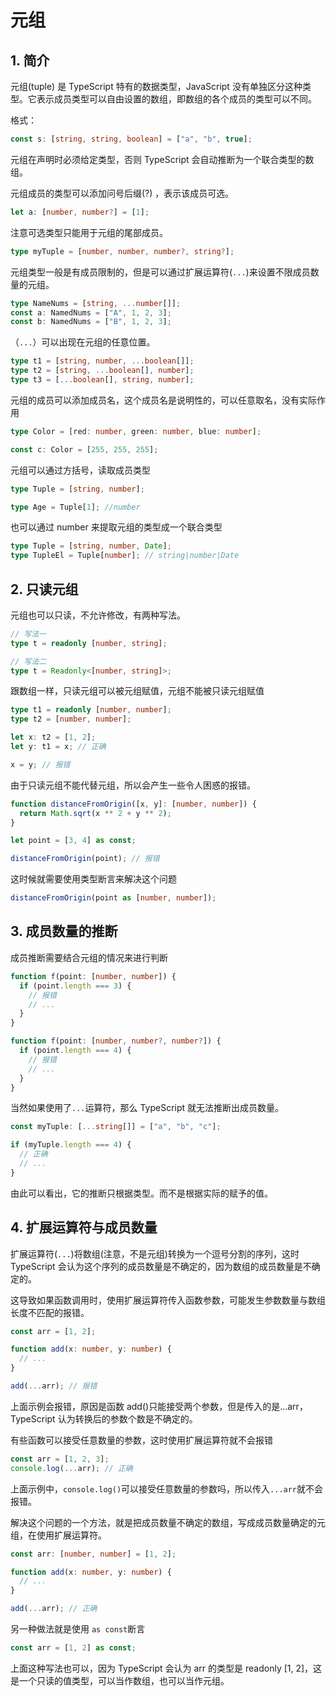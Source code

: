 # 元组

## 1. 简介

元组(tuple) 是 TypeScript 特有的数据类型，JavaScript 没有单独区分这种类型。它表示成员类型可以自由设置的数组，即数组的各个成员的类型可以不同。

格式：

```ts
const s: [string, string, boolean] = ["a", "b", true];
```

元组在声明时必须给定类型，否则 TypeScript 会自动推断为一个联合类型的数组。

元组成员的类型可以添加问号后缀(?) ，表示该成员可选。

```ts
let a: [number, number?] = [1];
```

注意可选类型只能用于元组的尾部成员。

```ts
type myTuple = [number, number, number?, string?];
```

元组类型一般是有成员限制的，但是可以通过扩展运算符(`...`)来设置不限成员数量的元组。

```ts
type NameNums = [string, ...number[]];
const a: NamedNums = ["A", 1, 2, 3];
const b: NamedNums = ["B", 1, 2, 3];
```

（`...`）可以出现在元组的任意位置。

```ts
type t1 = [string, number, ...boolean[]];
type t2 = [string, ...boolean[], number];
type t3 = [...boolean[], string, number];
```

元组的成员可以添加成员名，这个成员名是说明性的，可以任意取名，没有实际作用

```ts
type Color = [red: number, green: number, blue: number];

const c: Color = [255, 255, 255];
```

元组可以通过方括号，读取成员类型

```ts
type Tuple = [string, number];

type Age = Tuple[1]; //number
```

也可以通过 number 来提取元组的类型成一个联合类型

```ts
type Tuple = [string, number, Date];
type TupleEl = Tuple[number]; // string|number|Date
```

## 2. 只读元组

元组也可以只读，不允许修改，有两种写法。

```ts
// 写法一
type t = readonly [number, string];

// 写法二
type t = Readonly<[number, string]>;
```

跟数组一样，只读元组可以被元组赋值，元组不能被只读元组赋值

```ts
type t1 = readonly [number, number];
type t2 = [number, number];

let x: t2 = [1, 2];
let y: t1 = x; // 正确

x = y; // 报错
```

由于只读元组不能代替元组，所以会产生一些令人困惑的报错。

```ts
function distanceFromOrigin([x, y]: [number, number]) {
  return Math.sqrt(x ** 2 + y ** 2);
}

let point = [3, 4] as const;

distanceFromOrigin(point); // 报错
```

这时候就需要使用类型断言来解决这个问题

```ts
distanceFromOrigin(point as [number, number]);
```

## 3. 成员数量的推断

成员推断需要结合元组的情况来进行判断

```ts
function f(point: [number, number]) {
  if (point.length === 3) {
    // 报错
    // ...
  }
}
```

```ts
function f(point: [number, number?, number?]) {
  if (point.length === 4) {
    // 报错
    // ...
  }
}
```

当然如果使用了`...`运算符，那么 TypeScript 就无法推断出成员数量。

```ts
const myTuple: [...string[]] = ["a", "b", "c"];

if (myTuple.length === 4) {
  // 正确
  // ...
}
```

由此可以看出，它的推断只根据类型。而不是根据实际的赋予的值。

## 4. 扩展运算符与成员数量

扩展运算符(`...`)将数组(注意，不是元组)转换为一个逗号分割的序列，这时 TypeScript 会认为这个序列的成员数量是不确定的，因为数组的成员数量是不确定的。

这导致如果函数调用时，使用扩展运算符传入函数参数，可能发生参数数量与数组长度不匹配的报错。

```ts
const arr = [1, 2];

function add(x: number, y: number) {
  // ...
}

add(...arr); // 报错
```

上面示例会报错，原因是函数 add()只能接受两个参数，但是传入的是...arr，TypeScript 认为转换后的参数个数是不确定的。

有些函数可以接受任意数量的参数，这时使用扩展运算符就不会报错

```ts
const arr = [1, 2, 3];
console.log(...arr); // 正确
```

上面示例中，`console.log()`可以接受任意数量的参数吗，所以传入`...arr`就不会报错。

解决这个问题的一个方法，就是把成员数量不确定的数组，写成成员数量确定的元组，在使用扩展运算符。

```ts
const arr: [number, number] = [1, 2];

function add(x: number, y: number) {
  // ...
}

add(...arr); // 正确
```

另一种做法就是使用 `as const`断言

```ts
const arr = [1, 2] as const;
```

上面这种写法也可以，因为 TypeScript 会认为 arr 的类型是 readonly [1, 2]，这是一个只读的值类型，可以当作数组，也可以当作元组。
